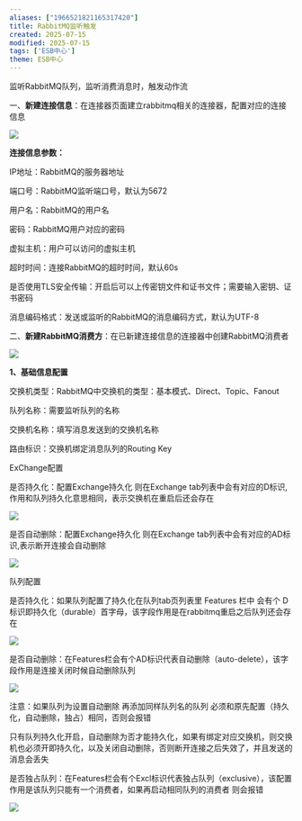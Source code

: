 ```yaml
---
aliases: ["1966521821165317420"]
title: RabbitMQ监听触发
created: 2025-07-15
modified: 2025-07-15
tags: ['ESB中心']
theme: ESB中心
---
```


监听RabbitMQ队列，监听消费消息时，触发动作流

一、**新建连接信息**：在连接器页面建立rabbitmq相关的连接器，配置对应的连接信息

![](297d5a1fe537140245563b48d1ee154f.jpg)

**连接信息参数：**

IP地址：RabbitMQ的服务器地址

端口号：RabbitMQ监听端口号，默认为5672

用户名：RabbitMQ的用户名

密码：RabbitMQ用户对应的密码

虚拟主机：用户可以访问的虚拟主机

超时时间：连接RabbitMQ的超时时间，默认60s

是否使用TLS安全传输：开启后可以上传密钥文件和证书文件；需要输入密钥、证书密码

消息编码格式：发送或监听的RabbitMQ的消息编码方式，默认为UTF-8

二、**新建RabbitMQ消费方**：在已新建连接信息的连接器中创建RabbitMQ消费者

![](40e40ca2200998f51623fd39efbdd946.jpg)

**1、基础信息配置**

交换机类型：RabbitMQ中交换机的类型：基本模式、Direct、Topic、Fanout

队列名称：需要监听队列的名称

交换机名称：填写消息发送到的交换机名称

路由标识：交换机绑定消息队列的Routing Key

ExChange配置

是否持久化：配置Exchange持久化 则在Exchange tab列表中会有对应的D标识,作用和队列持久化意思相同，表示交换机在重启后还会存在

![](ba2cd7dcc2e064c87cdaa8a309b55dad.jpg)

是否自动删除：配置Exchange持久化 则在Exchange tab列表中会有对应的AD标识,表示断开连接会自动删除

![](b9c3dbf439b4f3507b0021f4e360b193.jpg)

队列配置

是否持久化：如果队列配置了持久化在队列tab页列表里 Features 栏中 会有个 D 标识即持久化（durable）首字母，该字段作用是在rabbitmq重启之后队列还会存在

![](d218433f81fec2fa02ca274e6453931c.jpg)

是否自动删除：在Features栏会有个AD标识代表自动删除（auto-delete），该字段作用是连接关闭时候自动删除队列

![](c1a91838c1d82570465ef7794740b438.jpg)

注意：如果队列为设置自动删除  再添加同样队列名的队列 必须和原先配置（持久化，自动删除，独占）相同，否则会报错

只有队列持久化开启，自动删除为否才能持久化，如果有绑定对应交换机，则交换机也必须开即持久化，以及关闭自动删除，否则断开连接之后失效了，并且发送的消息会丢失

是否独占队列：在Features栏会有个Excl标识代表独占队列（exclusive），该配置作用是该队列只能有一个消费者，如果再启动相同队列的消费者 则会报错

![](979dd54f1ea458dbd9973168b7f27c30.jpg)